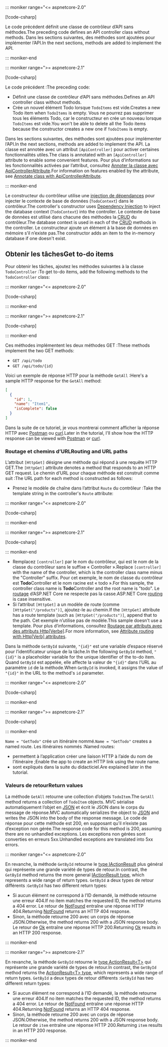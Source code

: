 ::: moniker range="<= aspnetcore-2.0"

[!code-csharp[](../../tutorials/first-web-api/samples/2.0/TodoApi/Controllers/TodoController2.cs?name=snippet_todo1)]

<span data-ttu-id="5ea3c-101">Le code précédent définit une classe de contrôleur d’API sans méthodes.</span><span class="sxs-lookup"><span data-stu-id="5ea3c-101">The preceding code defines an API controller class without methods.</span></span> <span data-ttu-id="5ea3c-102">Dans les sections suivantes, des méthodes sont ajoutées pour implémenter l’API.</span><span class="sxs-lookup"><span data-stu-id="5ea3c-102">In the next sections, methods are added to implement the API.</span></span>

::: moniker-end

::: moniker range=">= aspnetcore-2.1"

[!code-csharp[](../../tutorials/first-web-api/samples/2.1/TodoApi/Controllers/TodoController2.cs?name=snippet_todo1)]

<span data-ttu-id="5ea3c-103">Le code précédent :</span><span class="sxs-lookup"><span data-stu-id="5ea3c-103">The preceding code:</span></span>

* <span data-ttu-id="5ea3c-104">Définit une classe de contrôleur d’API sans méthodes.</span><span class="sxs-lookup"><span data-stu-id="5ea3c-104">Defines an API controller class without methods.</span></span>
* <span data-ttu-id="5ea3c-105">Crée un nouvel élément Todo lorsque `TodoItems` est vide.</span><span class="sxs-lookup"><span data-stu-id="5ea3c-105">Creates a new Todo item when `TodoItems` is empty.</span></span> <span data-ttu-id="5ea3c-106">Vous ne pourrez pas supprimer tous les éléments Todo, car le constructeur en crée un nouveau lorsque `TodoItems` est vide.</span><span class="sxs-lookup"><span data-stu-id="5ea3c-106">You won't be able to delete all the Todo items because the constructor creates a new one if `TodoItems` is empty.</span></span>

<span data-ttu-id="5ea3c-107">Dans les sections suivantes, des méthodes sont ajoutées pour implémenter l’API.</span><span class="sxs-lookup"><span data-stu-id="5ea3c-107">In the next sections, methods are added to implement the API.</span></span> <span data-ttu-id="5ea3c-108">La classe est annotée avec un attribut `[ApiController]` pour activer certaines fonctionnalités utiles.</span><span class="sxs-lookup"><span data-stu-id="5ea3c-108">The class is annotated with an `[ApiController]` attribute to enable some convenient features.</span></span> <span data-ttu-id="5ea3c-109">Pour plus d’informations sur les fonctionnalités activées par l’attribut, consultez [Annoter la classe avec ApiControllerAttribute](xref:web-api/index#annotate-class-with-apicontrollerattribute).</span><span class="sxs-lookup"><span data-stu-id="5ea3c-109">For information on features enabled by the attribute, see [Annotate class with ApiControllerAttribute](xref:web-api/index#annotate-class-with-apicontrollerattribute).</span></span>

::: moniker-end

<span data-ttu-id="5ea3c-110">Le constructeur du contrôleur utilise une [injection de dépendances](xref:fundamentals/dependency-injection) pour injecter le contexte de base de données (`TodoContext`) dans le contrôleur.</span><span class="sxs-lookup"><span data-stu-id="5ea3c-110">The controller's constructor uses [Dependency Injection](xref:fundamentals/dependency-injection) to inject the database context (`TodoContext`) into the controller.</span></span> <span data-ttu-id="5ea3c-111">Le contexte de base de données est utilisé dans chacune des méthodes la [CRUD](https://wikipedia.org/wiki/Create,_read,_update_and_delete) du contrôleur.</span><span class="sxs-lookup"><span data-stu-id="5ea3c-111">The database context is used in each of the [CRUD](https://wikipedia.org/wiki/Create,_read,_update_and_delete) methods in the controller.</span></span> <span data-ttu-id="5ea3c-112">Le constructeur ajoute un élément à la base de données en mémoire s’il n’existe pas.</span><span class="sxs-lookup"><span data-stu-id="5ea3c-112">The constructor adds an item to the in-memory database if one doesn't exist.</span></span>

## <a name="get-to-do-items"></a><span data-ttu-id="5ea3c-113">Obtenir les tâches</span><span class="sxs-lookup"><span data-stu-id="5ea3c-113">Get to-do items</span></span>

<span data-ttu-id="5ea3c-114">Pour obtenir les tâches, ajoutez les méthodes suivantes à la classe `TodoController` :</span><span class="sxs-lookup"><span data-stu-id="5ea3c-114">To get to-do items, add the following methods to the `TodoController` class:</span></span>

::: moniker range="<= aspnetcore-2.0"

[!code-csharp[](../../tutorials/first-web-api/samples/2.0/TodoApi/Controllers/TodoController.cs?name=snippet_GetAll)]

::: moniker-end

::: moniker range=">= aspnetcore-2.1"

[!code-csharp[](../../tutorials/first-web-api/samples/2.1/TodoApi/Controllers/TodoController.cs?name=snippet_GetAll)]

::: moniker-end

<span data-ttu-id="5ea3c-115">Ces méthodes implémentent les deux méthodes GET :</span><span class="sxs-lookup"><span data-stu-id="5ea3c-115">These methods implement the two GET methods:</span></span>

* `GET /api/todo`
* `GET /api/todo/{id}`

<span data-ttu-id="5ea3c-116">Voici un exemple de réponse HTTP pour la méthode `GetAll` :</span><span class="sxs-lookup"><span data-stu-id="5ea3c-116">Here's a sample HTTP response for the `GetAll` method:</span></span>

```json
[
  {
    "id": 1,
    "name": "Item1",
    "isComplete": false
  }
]
```

<span data-ttu-id="5ea3c-117">Dans la suite de ce tutoriel, je vous montrerai comment afficher la réponse HTTP avec [Postman](https://www.getpostman.com/) ou [curl](https://curl.haxx.se/docs/manpage.html).</span><span class="sxs-lookup"><span data-stu-id="5ea3c-117">Later in the tutorial, I'll show how the HTTP response can be viewed with [Postman](https://www.getpostman.com/) or [curl](https://curl.haxx.se/docs/manpage.html).</span></span>

### <a name="routing-and-url-paths"></a><span data-ttu-id="5ea3c-118">Routage et chemins d’URL</span><span class="sxs-lookup"><span data-stu-id="5ea3c-118">Routing and URL paths</span></span>

<span data-ttu-id="5ea3c-119">L’attribut `[HttpGet]` désigne une méthode qui répond à une requête HTTP GET.</span><span class="sxs-lookup"><span data-stu-id="5ea3c-119">The `[HttpGet]` attribute denotes a method that responds to an HTTP GET request.</span></span> <span data-ttu-id="5ea3c-120">Le chemin d’URL pour chaque méthode est construit comme suit :</span><span class="sxs-lookup"><span data-stu-id="5ea3c-120">The URL path for each method is constructed as follows:</span></span>

* <span data-ttu-id="5ea3c-121">Prenez le modèle de chaîne dans l’attribut `Route` du contrôleur :</span><span class="sxs-lookup"><span data-stu-id="5ea3c-121">Take the template string in the controller's `Route` attribute:</span></span>

::: moniker range="<= aspnetcore-2.0"

[!code-csharp[](../../tutorials/first-web-api/samples/2.0/TodoApi/Controllers/TodoController.cs?name=TodoController&highlight=3)]

::: moniker-end

::: moniker range=">= aspnetcore-2.1"

[!code-csharp[](../../tutorials/first-web-api/samples/2.1/TodoApi/Controllers/TodoController.cs?name=TodoController&highlight=3)]

::: moniker-end

* <span data-ttu-id="5ea3c-122">Remplacez `[controller]` par le nom du contrôleur, qui est le nom de la classe du contrôleur sans le suffixe « Controller ».</span><span class="sxs-lookup"><span data-stu-id="5ea3c-122">Replace `[controller]` with the name of the controller, which is the controller class name minus the "Controller" suffix.</span></span> <span data-ttu-id="5ea3c-123">Pour cet exemple, le nom de classe du contrôleur est **Todo**Controller et le nom racine est « todo ».</span><span class="sxs-lookup"><span data-stu-id="5ea3c-123">For this sample, the controller class name is **Todo**Controller and the root name is "todo".</span></span> <span data-ttu-id="5ea3c-124">Le [routage](xref:mvc/controllers/routing) d’ASP.NET Core ne respecte pas la casse.</span><span class="sxs-lookup"><span data-stu-id="5ea3c-124">ASP.NET Core [routing](xref:mvc/controllers/routing) is case insensitive.</span></span>
* <span data-ttu-id="5ea3c-125">Si l’attribut `[HttpGet]` a un modèle de route (comme `[HttpGet("/products")]`, ajoutez-le au chemin.</span><span class="sxs-lookup"><span data-stu-id="5ea3c-125">If the `[HttpGet]` attribute has a route template (such as `[HttpGet("/products")]`, append that to the path.</span></span> <span data-ttu-id="5ea3c-126">Cet exemple n’utilise pas de modèle.</span><span class="sxs-lookup"><span data-stu-id="5ea3c-126">This sample doesn't use a template.</span></span> <span data-ttu-id="5ea3c-127">Pour plus d’informations, consultez [Routage par attributs avec des attributs Http[Verbe]](xref:mvc/controllers/routing#attribute-routing-with-httpverb-attributes).</span><span class="sxs-lookup"><span data-stu-id="5ea3c-127">For more information, see [Attribute routing with Http[Verb] attributes](xref:mvc/controllers/routing#attribute-routing-with-httpverb-attributes).</span></span>

<span data-ttu-id="5ea3c-128">Dans la méthode `GetById` suivante, `"{id}"` est une variable d’espace réservé pour l’identificateur unique de la tâche.</span><span class="sxs-lookup"><span data-stu-id="5ea3c-128">In the following `GetById` method, `"{id}"` is a placeholder variable for the unique identifier of the to-do item.</span></span> <span data-ttu-id="5ea3c-129">Quand `GetById` est appelée, elle affecte la valeur de `"{id}"` dans l’URL au paramètre `id` de la méthode.</span><span class="sxs-lookup"><span data-stu-id="5ea3c-129">When `GetById` is invoked, it assigns the value of `"{id}"` in the URL to the method's `id` parameter.</span></span>

::: moniker range="<= aspnetcore-2.0"

[!code-csharp[](../../tutorials/first-web-api/samples/2.0/TodoApi/Controllers/TodoController.cs?name=snippet_GetByID&highlight=1-2)]

::: moniker-end

::: moniker range=">= aspnetcore-2.1"

[!code-csharp[](../../tutorials/first-web-api/samples/2.1/TodoApi/Controllers/TodoController.cs?name=snippet_GetByID&highlight=1-2)]

::: moniker-end

<span data-ttu-id="5ea3c-130">`Name = "GetTodo"` crée un itinéraire nommé.</span><span class="sxs-lookup"><span data-stu-id="5ea3c-130">`Name = "GetTodo"` creates a named route.</span></span> <span data-ttu-id="5ea3c-131">Les itinéraires nommés :</span><span class="sxs-lookup"><span data-stu-id="5ea3c-131">Named routes:</span></span>

* <span data-ttu-id="5ea3c-132">permettent à l’application créer une liaison HTTP à l’aide du nom de l’itinéraire ;</span><span class="sxs-lookup"><span data-stu-id="5ea3c-132">Enable the app to create an HTTP link using the route name.</span></span>
* <span data-ttu-id="5ea3c-133">sont expliqués dans la suite du didacticiel.</span><span class="sxs-lookup"><span data-stu-id="5ea3c-133">Are explained later in the tutorial.</span></span>

### <a name="return-values"></a><span data-ttu-id="5ea3c-134">Valeurs de retour</span><span class="sxs-lookup"><span data-stu-id="5ea3c-134">Return values</span></span>

<span data-ttu-id="5ea3c-135">La méthode `GetAll` retourne une collection d’objets `TodoItem`.</span><span class="sxs-lookup"><span data-stu-id="5ea3c-135">The `GetAll` method returns a collection of `TodoItem` objects.</span></span> <span data-ttu-id="5ea3c-136">MVC sérialise automatiquement l’objet en [JSON](https://www.json.org/) et écrit le JSON dans le corps du message de réponse.</span><span class="sxs-lookup"><span data-stu-id="5ea3c-136">MVC automatically serializes the object to [JSON](https://www.json.org/) and writes the JSON into the body of the response message.</span></span> <span data-ttu-id="5ea3c-137">Le code de réponse pour cette méthode est 200, en supposant qu’il n’existe pas d’exception non gérée.</span><span class="sxs-lookup"><span data-stu-id="5ea3c-137">The response code for this method is 200, assuming there are no unhandled exceptions.</span></span> <span data-ttu-id="5ea3c-138">Les exceptions non gérées sont converties en erreurs 5xx.</span><span class="sxs-lookup"><span data-stu-id="5ea3c-138">Unhandled exceptions are translated into 5xx errors.</span></span>

::: moniker range="<= aspnetcore-2.0"

<span data-ttu-id="5ea3c-139">En revanche, la méthode `GetById` retourne le [type IActionResult](xref:web-api/action-return-types#iactionresult-type) plus général qui représente une grande variété de types de retour.</span><span class="sxs-lookup"><span data-stu-id="5ea3c-139">In contrast, the `GetById` method returns the more general [IActionResult type](xref:web-api/action-return-types#iactionresult-type), which represents a wide range of return types.</span></span> <span data-ttu-id="5ea3c-140">`GetById` a deux types de retour différents :</span><span class="sxs-lookup"><span data-stu-id="5ea3c-140">`GetById` has two different return types:</span></span>

* <span data-ttu-id="5ea3c-141">Si aucun élément ne correspond à l’ID demandé, la méthode retourne une erreur 404.</span><span class="sxs-lookup"><span data-stu-id="5ea3c-141">If no item matches the requested ID, the method returns a 404 error.</span></span> <span data-ttu-id="5ea3c-142">Le retour de [NotFound](/dotnet/api/microsoft.aspnetcore.mvc.controllerbase.notfound) entraîne une réponse HTTP 404.</span><span class="sxs-lookup"><span data-stu-id="5ea3c-142">Returning [NotFound](/dotnet/api/microsoft.aspnetcore.mvc.controllerbase.notfound) returns an HTTP 404 response.</span></span>
* <span data-ttu-id="5ea3c-143">Sinon, la méthode retourne 200 avec un corps de réponse JSON.</span><span class="sxs-lookup"><span data-stu-id="5ea3c-143">Otherwise, the method returns 200 with a JSON response body.</span></span> <span data-ttu-id="5ea3c-144">Le retour de [Ok](/dotnet/api/microsoft.aspnetcore.mvc.controllerbase.ok) entraîne une réponse HTTP 200.</span><span class="sxs-lookup"><span data-stu-id="5ea3c-144">Returning [Ok](/dotnet/api/microsoft.aspnetcore.mvc.controllerbase.ok) results in an HTTP 200 response.</span></span>

::: moniker-end

::: moniker range=">= aspnetcore-2.1"

<span data-ttu-id="5ea3c-145">En revanche, la méthode `GetById` retourne le [type ActionResult\<T>](xref:web-api/action-return-types#actionresultt-type) qui représente une grande variété de types de retour.</span><span class="sxs-lookup"><span data-stu-id="5ea3c-145">In contrast, the `GetById` method returns the [ActionResult\<T> type](xref:web-api/action-return-types#actionresultt-type), which represents a wide range of return types.</span></span> <span data-ttu-id="5ea3c-146">`GetById` a deux types de retour différents :</span><span class="sxs-lookup"><span data-stu-id="5ea3c-146">`GetById` has two different return types:</span></span>

* <span data-ttu-id="5ea3c-147">Si aucun élément ne correspond à l’ID demandé, la méthode retourne une erreur 404.</span><span class="sxs-lookup"><span data-stu-id="5ea3c-147">If no item matches the requested ID, the method returns a 404 error.</span></span> <span data-ttu-id="5ea3c-148">Le retour de [NotFound](/dotnet/api/microsoft.aspnetcore.mvc.controllerbase.notfound) entraîne une réponse HTTP 404.</span><span class="sxs-lookup"><span data-stu-id="5ea3c-148">Returning [NotFound](/dotnet/api/microsoft.aspnetcore.mvc.controllerbase.notfound) returns an HTTP 404 response.</span></span>
* <span data-ttu-id="5ea3c-149">Sinon, la méthode retourne 200 avec un corps de réponse JSON.</span><span class="sxs-lookup"><span data-stu-id="5ea3c-149">Otherwise, the method returns 200 with a JSON response body.</span></span> <span data-ttu-id="5ea3c-150">Le retour de `item` entraîne une réponse HTTP 200.</span><span class="sxs-lookup"><span data-stu-id="5ea3c-150">Returning `item` results in an HTTP 200 response.</span></span>

::: moniker-end
